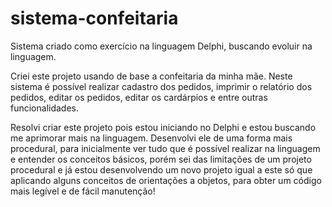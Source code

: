 # sistema-confeitaria
Sistema criado como exercício na linguagem Delphi, buscando evoluir na linguagem.

Criei este projeto usando de base a confeitaria da minha mãe. Neste sistema é possível realizar cadastro dos pedidos, 
imprimir o relatório dos pedidos, editar os pedidos, editar os cardárpios e entre outras funcionalidades.

Resolvi criar este projeto pois estou iniciando no Delphi e estou buscando me aprimorar mais na linguagem. Desenvolvi
ele de uma forma mais procedural, para inicialmente ver tudo que é possível realizar na linguagem e entender os conceitos básicos,
porém sei das limitações de um projeto procedural e já estou desenvolvendo um novo projeto igual a este só que aplicando alguns conceitos de orientações a
objetos, para obter um código mais legível e de fácil manutenção!

